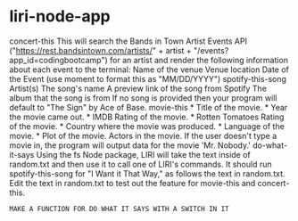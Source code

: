 # liri-node-app
concert-this
    This will search the Bands in Town Artist Events API ("https://rest.bandsintown.com/artists/" + artist + "/events?app_id=codingbootcamp") for an artist and render the following information about each event to the terminal:
    Name of the venue
    Venue location
    Date of the Event (use moment to format this as "MM/DD/YYYY")
spotify-this-song
    Artist(s)
    The song's name
    A preview link of the song from Spotify
    The album that the song is from
    If no song is provided then your program will default 
    to "The Sign" by Ace of Base.
movie-this
    * Title of the movie.
    * Year the movie came out.
    * IMDB Rating of the movie.
    * Rotten Tomatoes Rating of the movie.
    * Country where the movie was produced.
    * Language of the movie.
    * Plot of the movie.
    Actors in the movie.
    If the user doesn't type a movie in, 
    the program will output data for the movie 'Mr. Nobody.'
do-what-it-says
    Using the fs Node package, LIRI will take the 
    text inside of random.txt and then use it to call one of LIRI's commands.
    It should run spotify-this-song for "I Want it
    That Way," as follows the text in random.txt.
    Edit the text in random.txt to test out the feature
    for movie-this and concert-this.
    

    MAKE A FUNCTION FOR DO WHAT IT SAYS WITH A SWITCH IN IT